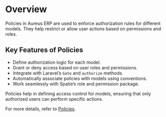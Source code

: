 # **Overview**

Policies in Aureus ERP are used to enforce authorization rules for different models. They help restrict or allow user actions based on permissions and roles.

## **Key Features of Policies**

- Define authorization logic for each model.
- Grant or deny access based on user roles and permissions.
- Integrate with Laravel’s `Gate` and `authorize` methods.
- Automatically associate policies with models using conventions.
- Work seamlessly with Spatie’s role and permission package.

Policies help in defining access control for models, ensuring that only authorized users can perform specific actions.

For more details, refer to [Policies](../getting-started/policies.md).

